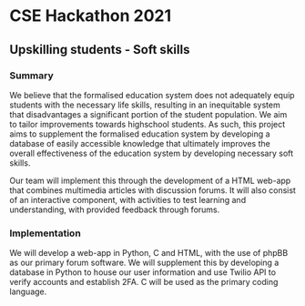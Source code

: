 # CSE Hackathon 2021

## Upskilling students - Soft skills

### Summary
We believe that the formalised education system does not adequately equip students with the necessary life skills, resulting in an inequitable system that disadvantages a significant portion of the student population. We aim to tailor improvements towards highschool students. As such, this project aims to supplement the formalised education system by developing a database of easily accessible knowledge that ultimately improves the overall effectiveness of the education system by developing necessary soft skills.

Our team will implement this through the development of a HTML web-app that combines multimedia articles with discussion forums. It will also consist of an interactive component, with activities to test learning and understanding, with provided feedback through forums.

### Implementation
We will develop a web-app in Python, C and HTML, with the use of phpBB as our primary forum software. We will supplement this by developing a database in Python to house our user information and use Twilio API to verify accounts and establish 2FA. C will be used as the primary coding language.

